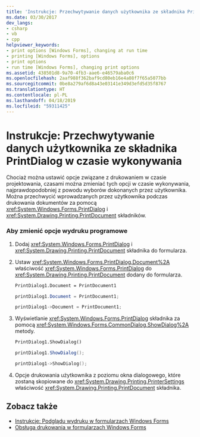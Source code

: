```yaml
---
title: 'Instrukcje: Przechwytywanie danych użytkownika ze składnika PrintDialog w czasie wykonywania'
ms.date: 03/30/2017
dev_langs:
- csharp
- vb
- cpp
helpviewer_keywords:
- print options [Windows Forms], changing at run time
- printing [Windows Forms], options
- print options
- run time [Windows Forms], changing print options
ms.assetid: 438501d8-9a70-4fb3-aae6-e46579aba0c6
ms.openlocfilehash: 2aaf988f362baf9cd80eb16e4a08f7f65a5077bb
ms.sourcegitcommit: 0be8a279af6d8a43e03141e349d3efd5d35f8767
ms.translationtype: HT
ms.contentlocale: pl-PL
ms.lasthandoff: 04/18/2019
ms.locfileid: "59311425"
---
```

# <a name="how-to-capture-user-input-from-a-printdialog-at-run-time"></a>Instrukcje: Przechwytywanie danych użytkownika ze składnika PrintDialog w czasie wykonywania
Chociaż można ustawić opcje związane z drukowaniem w czasie projektowania, czasami można zmieniać tych opcji w czasie wykonywania, najprawdopodobniej z powodu wyborów dokonanych przez użytkownika. Można przechwycić wprowadzanych przez użytkownika podczas drukowania dokumentów za pomocą <xref:System.Windows.Forms.PrintDialog> i <xref:System.Drawing.Printing.PrintDocument> składników.  
  
### <a name="to-change-print-options-programmatically"></a>Aby zmienić opcje wydruku programowe  
  
1. Dodaj <xref:System.Windows.Forms.PrintDialog> i <xref:System.Drawing.Printing.PrintDocument> składnika do formularza.  
  
2. Ustaw <xref:System.Windows.Forms.PrintDialog.Document%2A> właściwość <xref:System.Windows.Forms.PrintDialog> do <xref:System.Drawing.Printing.PrintDocument> dodany do formularza.  
  
    ```vb  
    PrintDialog1.Document = PrintDocument1  
    ```  
  
    ```csharp  
    printDialog1.Document = PrintDocument1;  
    ```  
  
    ```cpp  
    printDialog1->Document = PrintDocument1;  
    ```  
  
3. Wyświetlanie <xref:System.Windows.Forms.PrintDialog> składnika za pomocą <xref:System.Windows.Forms.CommonDialog.ShowDialog%2A> metody.  
  
    ```vb  
    PrintDialog1.ShowDialog()  
    ```  
  
    ```csharp  
    printDialog1.ShowDialog();  
    ```  
  
    ```cpp  
    printDialog1->ShowDialog();  
    ```  
  
4. Opcje drukowania użytkownika z poziomu okna dialogowego, które zostaną skopiowane do <xref:System.Drawing.Printing.PrinterSettings> właściwość <xref:System.Drawing.Printing.PrintDocument> składnika.  
  
## <a name="see-also"></a>Zobacz także

- [Instrukcje: Podglądu wydruku w formularzach Windows Forms](how-to-print-a-multi-page-text-file-in-windows-forms.md)
- [Obsługa drukowania w formularzach Windows Forms](windows-forms-print-support.md)
